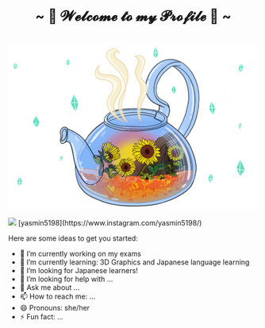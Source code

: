 <body>
<h1 align="center">~ 🌱 𝓦𝓮𝓵𝓬𝓸𝓶𝓮 𝓽𝓸 𝓶𝔂 𝓟𝓻𝓸𝓯𝓲𝓵𝓮 🌱 ~</h1>
<br>
<div align="center">
<img src="https://github.com/YasminAwad/YasminAwad/blob/main/imgs/IMG_2528.PNG" width="550" />
</div>
</body>

<p> <img src="https://img.icons8.com/dusk/64/000000/instagram.png" width="20px"> [yasmin5198](https://www.instagram.com/yasmin5198/) </p>

Here are some ideas to get you started:

- 🔭 I’m currently working on my exams
- 🌱 I’m currently learning: 3D Graphics and Japanese language learning
- 👯 I’m looking for Japanese learners!
- 🤔 I’m looking for help with ...
- 💬 Ask me about ...
- 📫 How to reach me: ...
- 😄 Pronouns: she/her
- ⚡ Fun fact: ...
